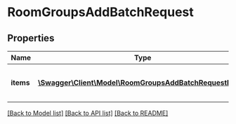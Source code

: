 # RoomGroupsAddBatchRequest

## Properties
Name | Type | Description | Notes
------------ | ------------- | ------------- | -------------
**items** | [**\Swagger\Client\Model\RoomGroupsAddBatchRequestItem[]**](RoomGroupsAddBatchRequestItem.md) | List of room-group mappings | 

[[Back to Model list]](../README.md#documentation-for-models) [[Back to API list]](../README.md#documentation-for-api-endpoints) [[Back to README]](../README.md)


